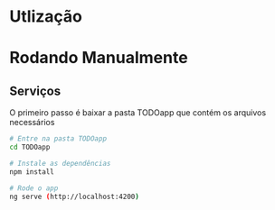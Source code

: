 # Utlização

# Rodando Manualmente
## Serviços
O primeiro passo é baixar a pasta TODOapp que contém os arquivos necessários

```bash
# Entre na pasta TODOapp
cd TODOapp

# Instale as dependências
npm install

# Rode o app
ng serve (http://localhost:4200)
```
